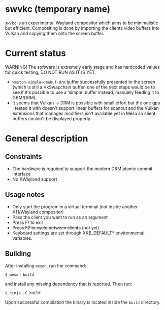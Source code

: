 # swvkc (temporary name)
`swvkc` is an experimental Wayland compositor which aims to be minimalistic but
efficient. Compositing is done by importing the clients video buffers into
Vulkan and copying them onto the screen buffer.

# Current status
WARNING! The software is extremely early stage and has hardcoded values for
quick testing, DO NOT RUN AS IT IS YET.
* `weston-simple-dmabuf-drm` buffer successfully presented to the screen (which
  is still a VkSwapchain buffer, one of the next steps would be to see if it's
  possible to use a 'simple' buffer instead, manually feeding it to GBM/DRM).
* It seems that Vulkan -> DRM is possible with small effort but the one gpu I
  tested it with doesn't support linear buffers for scanout and the Vulkan
  extensions that manages modifiers isn't available yet in Mesa so client
  buffers couldn't be displayed properly.

# General description

## Constraints
* The hardware is required to support the modern DRM atomic commit interface
* No XWayland support

## Usage notes
* Only start the program in a virtual terminal (not inside another X11/Wayland
compositor)
* Pass the client you want to run as an argument
* Press F1 to exit
* ~~Press F2 to cycle between clients~~ (not yet)
* Keyboard settings are set through XKB_DEFAULT\* environmental variables.

## Building
After installing `meson`, run the command:
```
$ meson build
```
and install any missing dependency that is reported. Then run:
```
$ ninja -C build
```
Upon successful compilation the binary is located inside the `build` directory.
